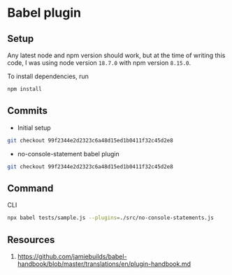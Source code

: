 # Babel plugin

## Setup

Any latest node and npm version should work, but at the time of writing this code, I was using node version `18.7.0` with npm version `8.15.0`.

To install dependencies, run

```sh
npm install
```

## Commits

- Initial setup

```sh
git checkout 99f2344e2d2323c6a48d15ed1b0411f32c45d2e8
```

- no-console-statement babel plugin

```sh
git checkout 99f2344e2d2323c6a48d15ed1b0411f32c45d2e8
```

## Command

CLI

```sh
npx babel tests/sample.js --plugins=./src/no-console-statements.js
```

## Resources

1. https://github.com/jamiebuilds/babel-handbook/blob/master/translations/en/plugin-handbook.md
